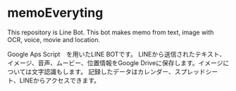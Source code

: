 # memoEveryting
This repository is Line Bot. This bot makes memo from text, image with OCR, voice, movie and location.

Google Aps Script　を用いたLINE BOTです。
LINEから送信されたテキスト、イメージ、音声、ムービー、位置情報をGoogle Driveに保存します。イメージについては文字認識もします。
記録したデータはカレンダー、スプレッドシート、LINEからアクセスできます。
